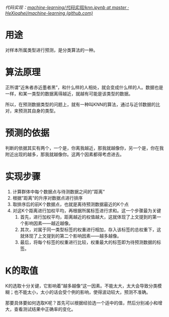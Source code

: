 *代码实现：[machine-learning/代码实现/knn.ipynb at master · HeXioahei/machine-learning (github.com)](https://github.com/HeXioahei/machine-learning/blob/master/%E4%BB%A3%E7%A0%81%E5%AE%9E%E7%8E%B0/knn.ipynb)*

# 用途
对样本所属类型进行预测，是分类算法的一种。

# 算法原理
正所谓“近朱者赤近墨者黑”，和什么样的人相处，就会变成什么样的人。数据也是一样，和某一类型的数据离得越近，就越有可能是该类型的数据。

所以，在预测数据类型的问题上，就有一种叫KNN的算法，通过与近邻数据的比对，来预测其自身的类型。

# 预测的依据
判断的依据其实有两个，一个是，你离我越近，那我就越像你，另一个是，你在我附近出现的越多，那我就越像你。这两个因素都得考虑进去。

# 实现步骤
1. 计算群体中每个数据点与待测数据之间的”距离“
2. 根据”距离“的升序对数据点进行排序
3. 取排序后的前K个数据点，也就是离待预测数据最近的K个点
4. 对这K个距离进行加权平均，再根据所属标签进行求和。这一个步骤最为关键
	1. 首先，进行加权平均，距离越近的权值越大，这就体现了上文提到的第一个影响因素——越近越像。
	2. 其次，对属于同一类型标签的权重进行相加，存入该标签的总权重下，这就体现了上文提到的第二个影响因素——越多越像。
	3. 最后，将每个标签的权重进行比较，权重最大的标签即为待预测数据的标签。

# K的取值
K的选取十分关键，它影响着”越多越像“这一因素。不能太大，太大会导致分类模糊；也不能太小，太小的话会受个例的影响，使得波动较大，预测不准确。

那要具体要如何选取K呢？首先可以根据经验选一个适中的值，然后分别减小和增大，查看测试结果中正确率的变化。


